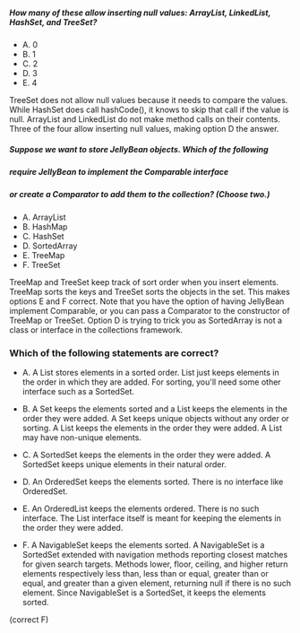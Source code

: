 ##### How many of these allow inserting null values: ArrayList, LinkedList, HashSet, and TreeSet?
* A. 0
* B. 1
* C. 2
* D. 3
* E. 4

TreeSet does not allow null values because it needs to compare the values.
While HashSet does call hashCode(), it knows to skip that call if the value is null.
ArrayList and LinkedList do not make method calls on their contents.
Three of the four allow inserting null values, making option D the answer.

##### Suppose we want to store JellyBean objects. Which of the following
##### require JellyBean to implement the Comparable interface
##### or create a Comparator to add them to the collection? (Choose two.)
* A. ArrayList
* B. HashMap
* C. HashSet
* D. SortedArray
* E. TreeMap
* F. TreeSet

TreeMap and TreeSet keep track of sort order when you insert elements.
TreeMap sorts the keys and TreeSet sorts the objects in the set.
This makes options E and F correct. Note that you have
the option of having JellyBean implement Comparable,
or you can pass a Comparator to the constructor of TreeMap or TreeSet.
Option D is trying to trick you as SortedArray
is not a class or interface in the collections framework.

### Which of the following statements are correct?
* A. A List stores elements in a sorted order.
List just keeps elements in the order in which they are added. For sorting, you'll need some other interface such as a SortedSet.

* B. A Set keeps the elements sorted and a List keeps the elements in the order they were added.
A Set keeps unique objects without any order or sorting.
A List keeps the elements in the order they were added. A List may have non-unique elements.

* C. A SortedSet keeps the elements in the order they were added.
A SortedSet keeps unique elements in their natural order.

* D. An OrderedSet keeps the elements sorted.
There is no interface like OrderedSet.

* E. An OrderedList keeps the elements ordered.
There is no such interface. The List interface itself is meant for keeping the elements in the order they were added.

* F. A NavigableSet keeps the elements sorted.
A NavigableSet is a SortedSet extended with navigation methods reporting closest matches
for given search targets. Methods lower, floor, ceiling, and higher return elements respectively less than,
less than or equal, greater than or equal, and greater than a given element, returning null if there is no such element.
Since NavigableSet is a SortedSet, it keeps the elements sorted.

(correct F)